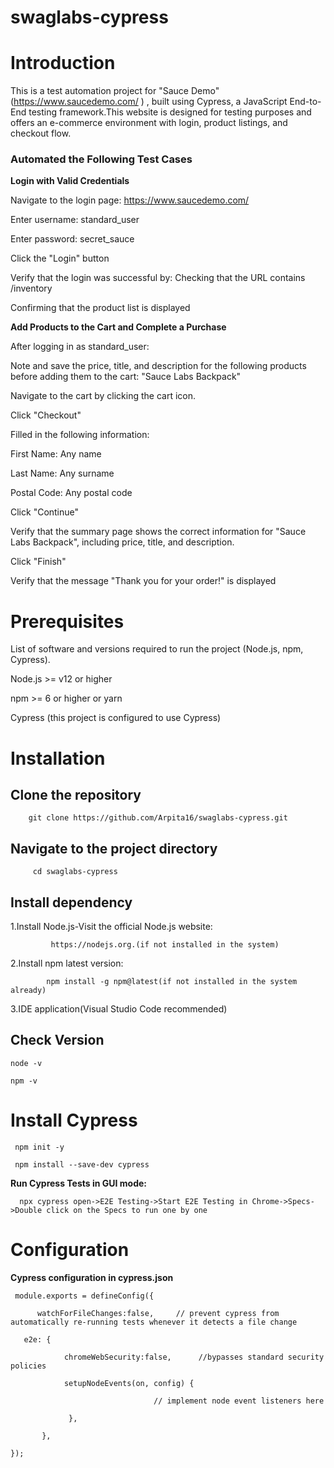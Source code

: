 # swaglabs-cypress

# Introduction

This is a test automation project for "Sauce Demo" (https://www.saucedemo.com/ ) , built using Cypress, a JavaScript End-to-End testing framework.This website is designed for testing purposes and offers an e-commerce environment with login, product listings, and checkout flow.

### Automated the Following Test Cases

**Login with Valid Credentials**

Navigate to the login page: https://www.saucedemo.com/

Enter username: standard_user

Enter password: secret_sauce

Click the "Login" button

Verify that the login was successful by:
Checking that the URL contains /inventory

Confirming that the product list is displayed

**Add Products to the Cart and Complete a Purchase**

After logging in as standard_user:

Note and save the price, title, and description for the following products before adding them to the cart:
"Sauce Labs Backpack"

Navigate to the cart by clicking the cart icon.

Click "Checkout"

Filled in the following information:

First Name: Any name

Last Name: Any surname

Postal Code: Any postal code

Click "Continue"

Verify that the summary page shows the correct information for "Sauce Labs Backpack", including price, title, and description.

Click "Finish"

Verify that the message "Thank you for your order!" is displayed

# Prerequisites

List of software and versions required to run the project (Node.js, npm, Cypress).

Node.js >= v12 or higher

npm >= 6 or higher 
or yarn

Cypress (this project is configured to use Cypress)

# Installation

## Clone the repository
        git clone https://github.com/Arpita16/swaglabs-cypress.git

## Navigate to the project directory
         cd swaglabs-cypress

## Install dependency

   1.Install Node.js-Visit the official Node.js website: 
   
             https://nodejs.org.(if not installed in the system)

   2.Install npm latest version:
   
            npm install -g npm@latest(if not installed in the system already)

   3.IDE application(Visual Studio Code recommended)

## Check Version

    node -v

    npm -v

# Install Cypress

     npm init -y

     npm install --save-dev cypress


**Run Cypress Tests in GUI mode:**

      npx cypress open->E2E Testing->Start E2E Testing in Chrome->Specs->Double click on the Specs to run one by one 

# Configuration

**Cypress configuration in cypress.json**

     module.exports = defineConfig({

          watchForFileChanges:false,     // prevent cypress from automatically re-running tests whenever it detects a file change
  
       e2e: {
    
                chromeWebSecurity:false,      //bypasses standard security policies
   
                setupNodeEvents(on, config) {
       
                                    // implement node event listeners here
  
                 },
  
           },
  
    });


